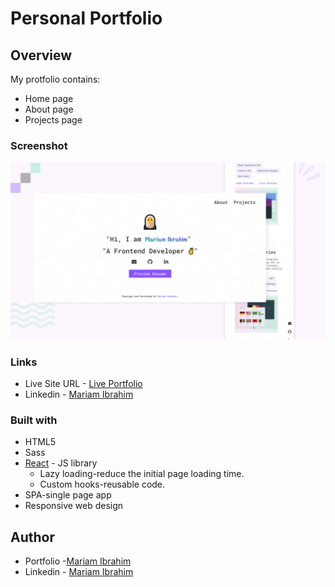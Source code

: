 # Personal Portfolio 

## Overview

My protfolio contains:
- Home page 
- About page 
- Projects page

### Screenshot

![](./preview.png)


### Links

- Live Site URL - [Live Portfolio](https://mariam11ibrahim.github.io/personal-portfolio/)
- Linkedin - [Mariam Ibrahim](https://www.linkedin.com/in/mariam11ibrahim/)




### Built with

- HTML5
- Sass
- [React](https://reactjs.org/) - JS library
    - Lazy loading-reduce the initial page loading time.
    - Custom hooks-reusable code.
- SPA-single page app
- Responsive web design

## Author

- Portfolio -[Mariam Ibrahim](https://mariam11ibrahim.github.io/personal-portfolio/)
- Linkedin - [Mariam Ibrahim](https://www.linkedin.com/in/mariam11ibrahim/)



